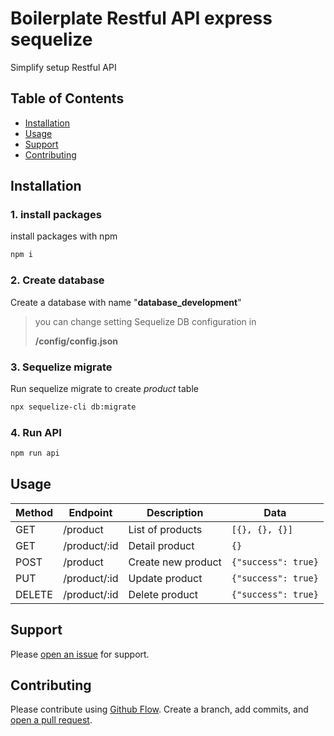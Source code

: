 # Boilerplate Restful API express sequelize

Simplify setup Restful API

## Table of Contents

- [Installation](#installation)
- [Usage](#usage)
- [Support](#support)
- [Contributing](#contributing)

## Installation

### 1. install packages
install packages with npm
```bash
npm i
```
### 2. Create database
Create a database with name "**database_development**"
> you can change setting Sequelize DB configuration in
> 
> **/config/config.json**

### 3. Sequelize migrate
Run sequelize migrate to create *product* table
```bash
npx sequelize-cli db:migrate
```

### 4. Run API
```bash
npm run api
```

## Usage

| Method  | Endpoint          | Description                 | Data                  |
|---------|-------------------|-----------------------------|-----------------------|
| GET     | /product      | List of products            | `[{}, {}, {}]`        |
| GET     | /product/:id  | Detail product             | `{}`                  |
| POST    | /product      | Create new product        | `{"success": true}`        |
| PUT     | /product/:id  | Update product            | `{"success": true}`        |
| DELETE  | /product/:id  | Delete product            | `{"success": true}`        |

## Support

Please [open an issue](https://github.com/suryaeko/Boilerplate-RESTful-API-express-sequelize/issues/new) for support.

## Contributing

Please contribute using [Github Flow](https://guides.github.com/introduction/flow/). Create a branch, add commits, and [open a pull request](https://github.com/suryaeko/Boilerplate-RESTful-API-express-sequelize/compare).